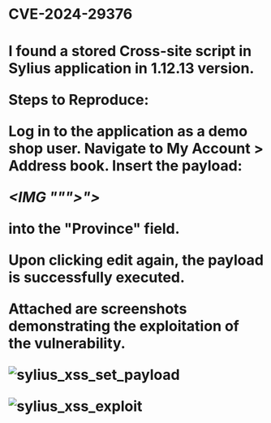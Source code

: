 <h1>CVE-2024-29376<h1>

I found a stored Cross-site script in Sylius application in 1.12.13 version.

Steps to Reproduce:

Log in to the application as a demo shop user.
Navigate to My Account > Address book.
Insert the payload:

*<IMG """><SCRIPT>alert("XSS")</SCRIPT>">*

into the "Province" field.

Upon clicking edit again, the payload is successfully executed.



Attached are screenshots demonstrating the exploitation of the vulnerability.

![sylius_xss_set_payload](https://github.com/r2tunes/Reports/assets/57819536/61589363-ea91-4514-a7c8-ec27499440ce)


![sylius_xss_exploit](https://github.com/r2tunes/Reports/assets/57819536/44c14514-c3bf-481f-8c37-76192b705186)


